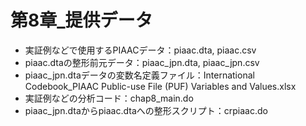 # 第8章_提供データ
 - 実証例などで使用するPIAACデータ：piaac.dta, piaac.csv
 - piaac.dtaの整形前元データ：piaac_jpn.dta, piaac_jpn.csv
 - piaac_jpn.dtaデータの変数名定義ファイル：International Codebook_PIAAC Public-use File (PUF) Variables and Values.xlsx
 - 実証例などの分析コード：chap8_main.do
 - piaac_jpn.dtaからpiaac.dtaへの整形スクリプト：crpiaac.do

